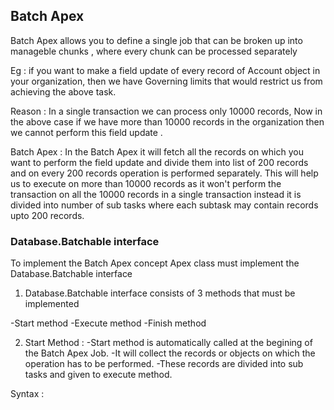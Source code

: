 
## Batch Apex

Batch Apex allows you to define a single job that can be broken up into manageble chunks , where every chunk can be processed separately

Eg : if you want to make a field update  of every record of Account object in your organization, then we have Governing limits that would restrict us from achieving the above task.

Reason : In a single transaction we can process only 10000 records, Now in the above case if we have more than 10000 records in the organization then we cannot perform this  field update .

Batch Apex : In the Batch Apex it will fetch all the records on which you want to perform the field update and divide them into list of 200 records  and on every 200 records  operation is performed separately. This will help us to execute on more than 10000 records as it won't perform the transaction on all the 10000 records in a single transaction instead it is divided into number of sub tasks where each subtask may contain records upto 200 records.

### Database.Batchable interface
To implement the Batch Apex concept Apex class must implement the Database.Batchable interface

1. Database.Batchable interface consists of 3 methods that must be implemented

-Start method
-Execute method
-Finish method

2. Start Method : 
-Start method is automatically called at the begining of the Batch Apex Job.
-It will collect the records or objects on which the operation has to be performed.
-These records are divided into sub tasks and given to execute method.

Syntax : 









